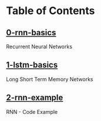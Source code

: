 # Table of Contents

## [0-rnn-basics](0-rnn-basics.ipynb)
Recurrent Neural Networks

## [1-lstm-basics](1-lstm-basics.ipynb)
Long Short Term Memory Networks

## [2-rnn-example](2-rnn-example.ipynb)
RNN - Code Example